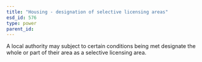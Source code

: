 ```yaml
---
title: "Housing - designation of selective licensing areas"
esd_id: 576
type: power
parent_id:  
---
```


A local authority may subject to certain conditions being met designate the whole or part of their area as a selective licensing area.

